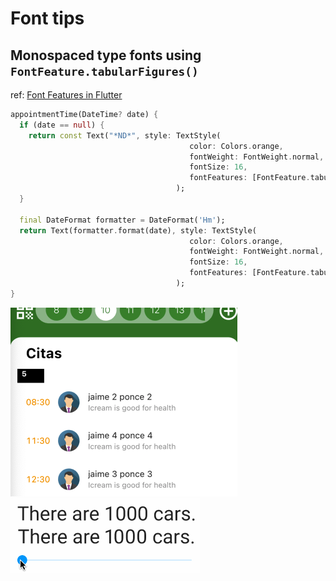 # Font tips

## Monospaced type fonts using `FontFeature.tabularFigures()`

ref: [Font Features in Flutter](https://suragch.medium.com/font-features-in-flutter-320222fc171d)

```dart
appointmentTime(DateTime? date) {
  if (date == null) {
    return const Text("*ND*", style: TextStyle(
                                        color: Colors.orange, 
                                        fontWeight: FontWeight.normal, 
                                        fontSize: 16, 
                                        fontFeatures: [FontFeature.tabularFigures()]);
                                     );
  }
  
  final DateFormat formatter = DateFormat('Hm');
  return Text(formatter.format(date), style: TextStyle(
                                        color: Colors.orange, 
                                        fontWeight: FontWeight.normal, 
                                        fontSize: 16, 
                                        fontFeatures: [FontFeature.tabularFigures()]);
                                     );
}
```

![image](https://github.com/juparave/flutter/blob/master/assets/FontFeature.tabularFigures.png)
![gif](https://github.com/juparave/flutter/blob/master/assets/1*L_RP__onb-LHcwYbXNwD9g.gif)
